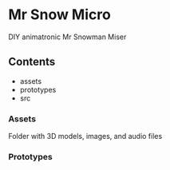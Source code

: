 # Mr Snow Micro
DIY animatronic Mr Snowman Miser

## Contents
* assets
* prototypes
* src

### Assets
Folder with 3D models, images, and audio files

### Prototypes

